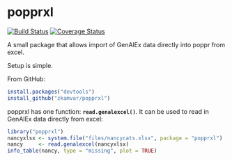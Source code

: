 # popprxl

[![Build Status](https://travis-ci.org/zkamvar/popprxl.svg?branch=master)](https://travis-ci.org/zkamvar/popprxl)
[![Coverage Status](https://coveralls.io/repos/zkamvar/popprxl/badge.svg?branch=master&service=github)](https://coveralls.io/github/zkamvar/popprxl?branch=master)

A small package that allows import of GenAlEx data directly into poppr from excel.

Setup is simple.

From GitHub:

```r
install.packages("devtools")
install_github("zkamvar/popprxl")
```

popprxl has one function: **`read.genalexcel()`**. It can be used to read in GenAlEx data directly from excel:

```r
library("popprxl")
nancyxlsx <- system.file("files/nancycats.xlsx", package = "popprxl")
nancy     <- read.genalexcel(nancyxlsx)
info_table(nancy, type = "missing", plot = TRUE)
```
